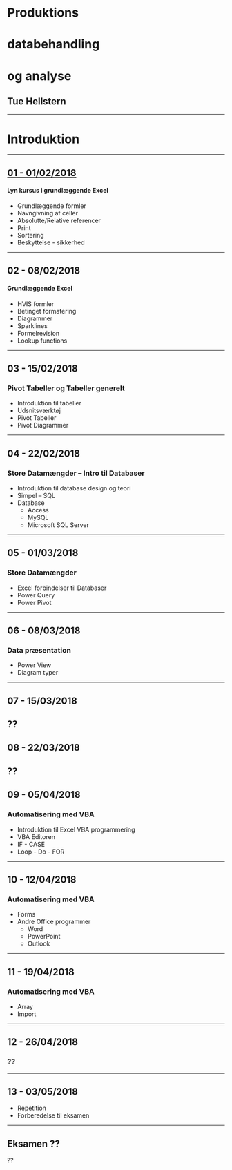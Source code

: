 # Produktions 
# databehandling
# og analyse

## Tue Hellstern
---

# Introduktion

---
## [01 - 01/02/2018](https://gitpitch.com/hellstern/dtu_01) 
#### Lyn kursus i grundlæggende Excel
* Grundlæggende formler
* Navngivning af celler
* Absolutte/Relative referencer
* Print
* Sortering
* Beskyttelse - sikkerhed
---

## 02 - 08/02/2018
#### Grundlæggende Excel
* HVIS formler
* Betinget formatering
* Diagrammer
* Sparklines
* Formelrevision
* Lookup functions
---

## 03 - 15/02/2018
### Pivot Tabeller og Tabeller generelt
* Introduktion til tabeller
* Udsnitsværktøj
* Pivot Tabeller
* Pivot Diagrammer
---

## 04 - 22/02/2018
### Store Datamængder – Intro til Databaser
* Introduktion til database design og teori
* Simpel – SQL
* Database
	* Access
	* MySQL
	* Microsoft SQL Server
---

## 05 - 01/03/2018
### Store Datamængder
* Excel forbindelser til Databaser
* Power Query
* Power Pivot
---

## 06 - 08/03/2018
### Data præsentation
* Power View
* Diagram typer
---

## 07 - 15/03/2018
??
---

## 08 - 22/03/2018
??
---

## 09 - 05/04/2018
### Automatisering med VBA
* Introduktion til Excel VBA programmering
* VBA Editoren
* IF - CASE
* Loop - Do - FOR
---

## 10 - 12/04/2018
### Automatisering med VBA
* Forms
* Andre Office programmer
	* Word
	* PowerPoint
	* Outlook
---

## 11 - 19/04/2018
### Automatisering med VBA
* Array
* Import
---

## 12 - 26/04/2018
### ??
---

## 13 - 03/05/2018
* Repetition 
* Forberedelse til eksamen
---

## Eksamen ??
??
